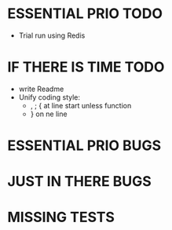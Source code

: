 ESSENTIAL PRIO TODO
===================
* Trial run using Redis

IF THERE IS TIME TODO
=====================
* write Readme
* Unify coding style: 
  * , ; { at line start unless function
  * } on ne line

ESSENTIAL PRIO BUGS
===================

JUST IN THERE BUGS
==================

MISSING TESTS
=============
